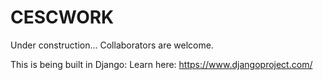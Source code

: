 # CESCWORK
Under construction...
Collaborators are welcome.


This is being built in Django: 
Learn here: https://www.djangoproject.com/
